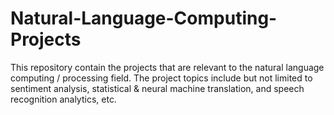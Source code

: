 # Natural-Language-Computing-Projects
This repository contain the projects that are relevant to the natural language computing / processing field. The project topics include but not limited to sentiment analysis, statistical &amp; neural machine translation, and speech recognition analytics, etc. 
